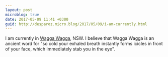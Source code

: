 ```yaml
---
layout: post
microblog: true
date: 2017-05-09 11:41 +0300
guid: http://desparoz.micro.blog/2017/05/09/i-am-currently.html
---
```

I am currently in [Wagga Wagga](https://en.wikipedia.org/wiki/Wagga_Wagga), NSW. I believe that Wagga Wagga is an ancient word for "so cold your exhaled breath instantly forms icicles in front of your face, which immediately stab you in the eye".
